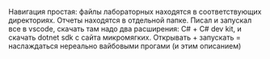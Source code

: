 Навигация простая: файлы лабораторных находятся в соответствующих директориях. Отчеты находятся в отдельной папке.
Писал и запускал все в vscode, скачать там надо два расширения: C# + C# dev kit, и скачать dotnet sdk с сайта микромягких.
Открывать + запускать = наслаждаться нереально вайбовыми прогами (и этим описанием)
